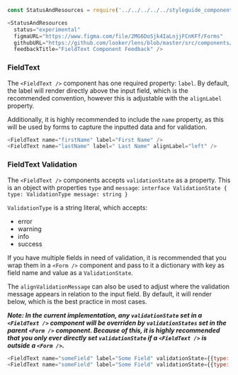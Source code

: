```js noeditor
const StatusAndResources = require('../../../../../styleguide_components/StatusAndResources').StatusAndResources;

<StatusAndResources
  status="experimental"
  figmaURL="https://www.figma.com/file/2MG6DoSjk4IaLnjjFCnKFf/Forms"
  githubURL="https://github.com/looker/lens/blob/master/src/components/Form/Fields/FieldText.tsx"
  feedbackTitle="FieldText Component Feedback" />
```

### FieldText

The `<FieldText />` component has one required property: `label`. By default, the label will render directly above the input field, which is the recommended convention, however this is adjustable with the `alignLabel` property.

Additionally, it is highly recommended to include the `name` property, as this will be used by forms to capture the inputted data and for validation.

```js
<FieldText name="firstName" label="First Name" />
<FieldText name="lastName" label=" Last Name" alignLabel="left" />
```

### FieldText Validation

The `<FieldText />` components accepts `validationState` as a property. This is an object with properties `type` and `message`:
`
interface ValidationState {
  type: ValidationType
  message: string
}
`

`ValidationType` is a string literal, which accepts:
* error
* warning
* info
* success


If you have multiple fields in need of validation, it is recommended that you wrap them in a `<Form />` component and pass to it a dictionary with key as field name and value as a `ValidationState`.

The `alignValidationMessage` can also be used to adjust where the validation message appears in relation to the input field. By default, it will render below, which is the best practice in most cases.

___Note: In the current implementation, any `validationState` set in a `<FieldText />` component will be overriden by `validationStates` set in the parent `<Form />` component. Because of this, it is highly recommended that you only ever directly set `validationState` if a `<FieldText />` is outside a `<Form />`.___

```js
<FieldText name="someField" label="Some Field" validationState={{type: "error", message: "This is an error"}}/>
<FieldText name="someField" label="Some Field" validationState={{type: "warning", message: "Here is a warning"}} alignValidationMessage="right" />
```
